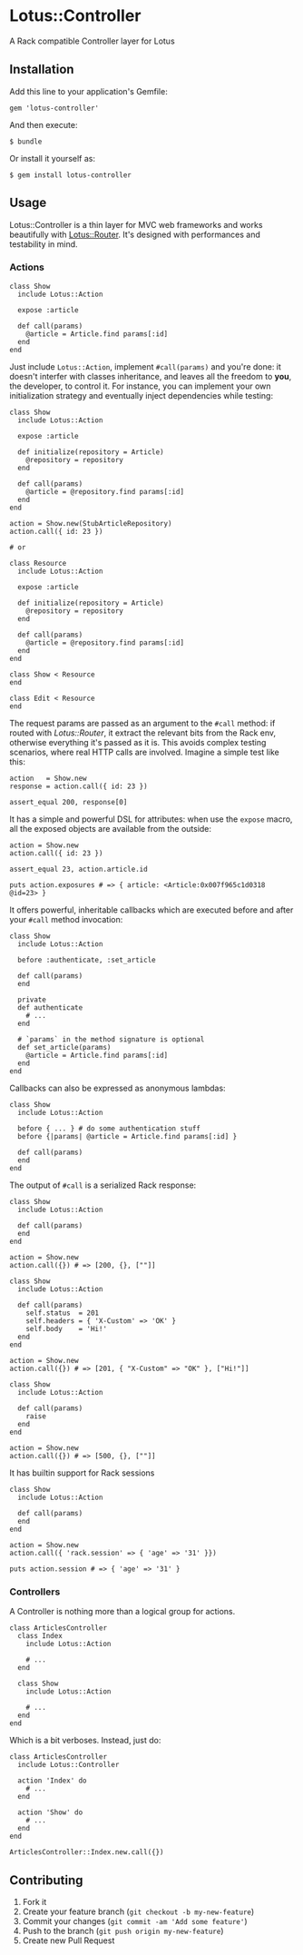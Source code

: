 # Lotus::Controller

A Rack compatible Controller layer for Lotus

## Installation

Add this line to your application's Gemfile:

    gem 'lotus-controller'

And then execute:

    $ bundle

Or install it yourself as:

    $ gem install lotus-controller

## Usage

Lotus::Controller is a thin layer for MVC web frameworks and works beautifully with [Lotus::Router](https://lotusrb.org/router).
It's designed with performances and testability in mind.

### Actions

    class Show
      include Lotus::Action

      expose :article

      def call(params)
        @article = Article.find params[:id]
      end
    end

Just include `Lotus::Action`, implement `#call(params)` and you're done: it doesn't interfer with classes inheritance, and leaves all the freedom to **you**, the developer, to control it.
For instance, you can implement your own initialization strategy and eventually inject dependencies while testing:

    class Show
      include Lotus::Action

      expose :article

      def initialize(repository = Article)
        @repository = repository
      end

      def call(params)
        @article = @repository.find params[:id]
      end
    end

    action = Show.new(StubArticleRepository)
    action.call({ id: 23 })

    # or

    class Resource
      include Lotus::Action

      expose :article

      def initialize(repository = Article)
        @repository = repository
      end

      def call(params)
        @article = @repository.find params[:id]
      end
    end

    class Show < Resource
    end

    class Edit < Resource
    end

The request params are passed as an argument to the `#call` method: if routed with *Lotus::Router*, it extract the relevant bits from the Rack env, otherwise everything it's passed as it is.
This avoids complex testing scenarios, where real HTTP calls are involved. Imagine a simple test like this:

    action   = Show.new
    response = action.call({ id: 23 })

    assert_equal 200, response[0]

It has a simple and powerful DSL for attributes: when use the `expose` macro, all the exposed objects are available from the outside:

    action = Show.new
    action.call({ id: 23 })

    assert_equal 23, action.article.id

    puts action.exposures # => { article: <Article:0x007f965c1d0318 @id=23> }

It offers powerful, inheritable callbacks which are executed before and after your `#call` method invocation:

    class Show
      include Lotus::Action

      before :authenticate, :set_article

      def call(params)
      end

      private
      def authenticate
        # ...
      end

      # `params` in the method signature is optional
      def set_article(params)
        @article = Article.find params[:id]
      end
    end

Callbacks can also be expressed as anonymous lambdas:

    class Show
      include Lotus::Action

      before { ... } # do some authentication stuff
      before {|params| @article = Article.find params[:id] }

      def call(params)
      end
    end

The output of `#call` is a serialized Rack response:

    class Show
      include Lotus::Action

      def call(params)
      end
    end

    action = Show.new
    action.call({}) # => [200, {}, [""]]

    class Show
      include Lotus::Action

      def call(params)
        self.status  = 201
        self.headers = { 'X-Custom' => 'OK' }
        self.body    = 'Hi!'
      end
    end

    action = Show.new
    action.call({}) # => [201, { "X-Custom" => "OK" }, ["Hi!"]]

    class Show
      include Lotus::Action

      def call(params)
        raise
      end
    end

    action = Show.new
    action.call({}) # => [500, {}, [""]]

It has builtin support for Rack sessions

    class Show
      include Lotus::Action

      def call(params)
      end
    end

    action = Show.new
    action.call({ 'rack.session' => { 'age' => '31' }})

    puts action.session # => { 'age' => '31' }

### Controllers

A Controller is nothing more than a logical group for actions.

    class ArticlesController
      class Index
        include Lotus::Action

        # ...
      end

      class Show
        include Lotus::Action

        # ...
      end
    end

Which is a bit verboses. Instead, just do:

    class ArticlesController
      include Lotus::Controller

      action 'Index' do
        # ...
      end

      action 'Show' do
        # ...
      end
    end

    ArticlesController::Index.new.call({})

## Contributing

1. Fork it
2. Create your feature branch (`git checkout -b my-new-feature`)
3. Commit your changes (`git commit -am 'Add some feature'`)
4. Push to the branch (`git push origin my-new-feature`)
5. Create new Pull Request
